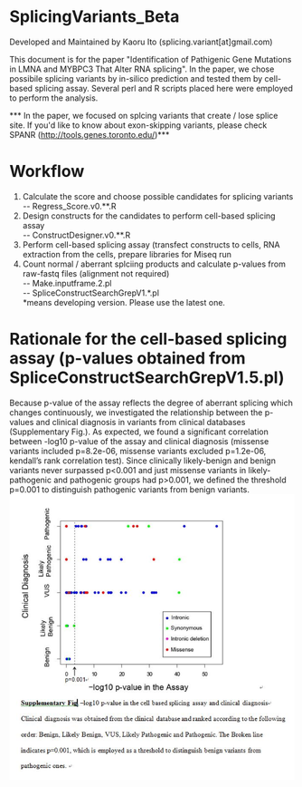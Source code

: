 # SplicingVariants_Beta
Developed and Maintained by Kaoru Ito (splicing.variant[at]gmail.com)

This document is for the paper "Identification of Pathigenic Gene Mutations in LMNA and MYBPC3 That Alter RNA splicing".
In the paper, we chose possibile splicing variants by in-silico prediction and tested them by cell-based splicing assay.
Several perl and R scripts placed here were employed to perform the analysis.

*** In the paper, we focused on splcing variants that create / lose splice site. If you'd like to know about exon-skipping variants, please check SPANR (http://tools.genes.toronto.edu/)***

# Workflow
1) Calculate the score and choose possible candidates for splicing variants<br>
  -- Regress_Score.v0.**.R<br>
2) Design constructs for the candidates to perform cell-based splicing assay<br>
  -- ConstructDesigner.v0.**.R<br>
3) Perform cell-based splicing assay (transfect constructs to cells, RNA extraction from the cells, prepare libraries for Miseq run<br>
4) Count normal / aberrant splciing products and calculate p-values from raw-fastq files (alignment not required)<br>
  -- Make.inputframe.2.pl<br>
  -- SpliceConstructSearchGrepV1.*.pl<br>
*means developing version. Please use the latest one.

# Rationale for the cell-based splicing assay (p-values obtained from SpliceConstructSearchGrepV1.5.pl)
  Because p-value of the assay reflects the degree of aberrant splicing which changes continuously, we investigated the relationship between the p-values and clinical diagnosis in variants from clinical databases (Supplementary Fig.).  As expected, we found a significant correlation between -log10 p-value of the assay and clinical diagnosis (missense variants included p=8.2e-06, missense variants excluded p=1.2e-06, kendall’s rank correlation test).  Since clinically likely-benign and benign variants never surpassed p<0.001 and just missense variants in likely-pathogenic and pathogenic groups had p>0.001,  we defined the threshold p=0.001 to distinguish pathogenic variants from benign variants. 
 ![Supplementary Figure](https://github.com/SplicingVariant/SplicingVariants_Beta/blob/master/Supplementary%20Figure.JPG)

